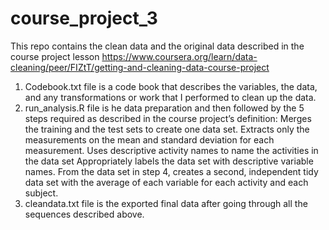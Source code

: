 # course_project_3
This repo contains the clean data and the original data described in the course project lesson https://www.coursera.org/learn/data-cleaning/peer/FIZtT/getting-and-cleaning-data-course-project
1. Codebook.txt file is a code book that describes the variables, the data, and any transformations or work that I performed to clean up the data.
2. run_analysis.R file is he data preparation and then followed by the 5 steps required as described in the course project’s definition:
Merges the training and the test sets to create one data set.
Extracts only the measurements on the mean and standard deviation for each measurement.
Uses descriptive activity names to name the activities in the data set
Appropriately labels the data set with descriptive variable names.
From the data set in step 4, creates a second, independent tidy data set with the average of each variable for each activity and each subject.
3. cleandata.txt file is the exported final data after going through all the sequences described above.
